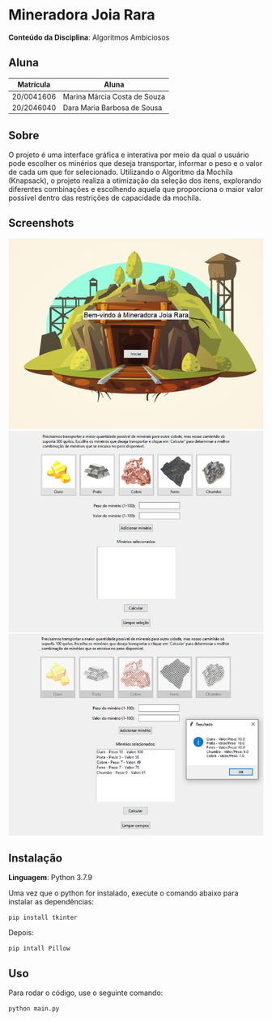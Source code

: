 # Mineradora Joia Rara

**Conteúdo da Disciplina**: Algoritmos Ambiciosos <br>

## Aluna
|Matrícula | Aluna |
| -- | -- |
| 20/0041606  |  Marina Márcia Costa de Souza |
| 20/2046040  |  Dara Maria Barbosa de Sousa  |

## Sobre 
O projeto é uma interface gráfica e interativa por meio da qual o usuário pode escolher os minérios que deseja transportar, informar o peso e o valor de cada um que for selecionado. Utilizando o Algoritmo da Mochila (Knapsack), o projeto realiza a otimização da seleção dos itens, explorando diferentes combinações e escolhendo aquela que proporciona o maior valor possível dentro das restrições de capacidade da mochila.

## Screenshots
![ScreenShot1](./assets/tela_1.png)
![ScreenShot1](./assets/tela_2.png)
![ScreenShot1](./assets/tela_3.png)

## Instalação 
**Linguagem**: Python 3.7.9 <br>

Uma vez que o python for instalado, execute o comando abaixo para instalar as dependências:

```cli
pip install tkinter 
````

Depois:

```cli
pip intall Pillow
```

## Uso 
Para rodar o código, use o seguinte comando:

```cli
python main.py
```
